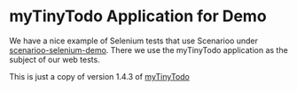 # myTinyTodo Application for Demo

We have a nice example of Selenium tests that use Scenarioo under [scenarioo-selenium-demo](https://github.com/scenarioo/scenarioo-selenium-demo). There we use the myTinyTodo application as the subject of our web tests.

This is just a copy of version 1.4.3 of [myTinyTodo](http://www.mytinytodo.net)
